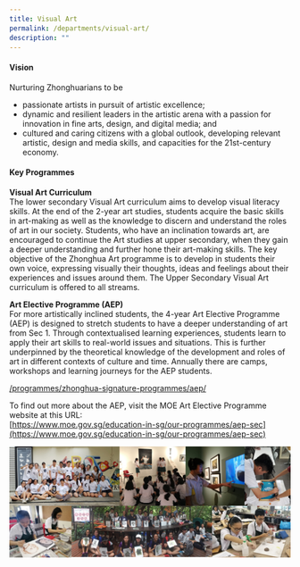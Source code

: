 ```yaml
---
title: Visual Art
permalink: /departments/visual-art/
description: ""
---
```

#### **Vision**
Nurturing Zhonghuarians to be 
- passionate artists in pursuit of artistic excellence;
- dynamic and resilient leaders in the artistic arena with a passion for innovation in fine arts, design, and digital media; and
- cultured and caring citizens with a global outlook, developing relevant artistic, design and media skills, and capacities for the 21st-century economy.

#### **Key Programmes**
**Visual Art Curriculum**<br>
The lower secondary Visual Art curriculum aims to develop visual literacy skills. At the end of the 2-year art studies, students acquire the basic skills in art-making as well as the knowledge to discern and understand the roles of art in our society. Students, who have an inclination towards art, are encouraged to continue the Art studies at upper secondary, when they gain a deeper understanding and further hone their art-making skills. The key objective of the Zhonghua Art programme is to develop in students their own voice, expressing visually their thoughts, ideas and feelings about their experiences and issues around them. The Upper Secondary Visual Art curriculum is offered to all streams.

**Art Elective Programme (AEP)**<br>
For more artistically inclined students, the 4-year Art Elective Programme (AEP) is designed to stretch students to have a deeper understanding of art from Sec 1. Through contextualised learning experiences, students learn to apply their art skills to real-world issues and situations. This is further underpinned by the theoretical knowledge of the development and roles of art in different contexts of culture and time. Annually there are camps, workshops and learning journeys for the AEP students.

[/programmes/zhonghua-signature-programmes/aep/](/programmes/zhonghua-signature-programmes/aep/)

To find out more about the AEP, visit the MOE Art Elective Programme website at this URL:<br>
[https://www.moe.gov.sg/education-in-sg/our-programmes/aep-sec](https://www.moe.gov.sg/education-in-sg/our-programmes/aep-sec)

![](/images/va1.jpg)
